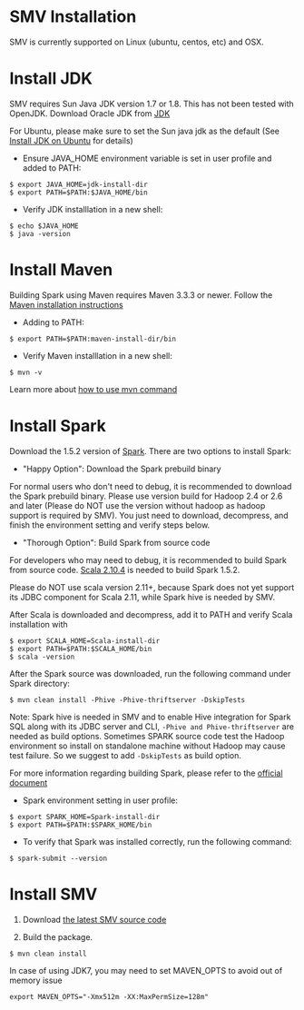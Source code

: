 # SMV Installation

SMV is currently supported on Linux (ubuntu, centos, etc) and OSX.

# Install JDK
SMV requires Sun Java JDK version 1.7 or 1.8.  This has not been tested with OpenJDK.
Download Oracle JDK from [JDK](http://www.oracle.com/technetwork/java/javase/downloads/jdk7-downloads-1880260.html)

For Ubuntu, please make sure to set the Sun java jdk as the default (See [Install JDK on Ubuntu](https://www.digitalocean.com/community/tutorials/how-to-install-java-on-ubuntu-with-apt-get) for details)

* Ensure JAVA_HOME environment variable is set in user profile and added to PATH:
```shell
$ export JAVA_HOME=jdk-install-dir
$ export PATH=$PATH:$JAVA_HOME/bin
```
* Verify JDK installlation in a new shell:
```shell
$ echo $JAVA_HOME
$ java -version
```

# Install Maven
Building Spark using Maven requires Maven 3.3.3 or newer. Follow the [Maven installation instructions](http://maven.apache.org/install.html)
* Adding to PATH:
```shell
$ export PATH=$PATH:maven-install-dir/bin
```
* Verify Maven installlation in a new shell:
```shell
$ mvn -v
```
Learn more about [how to use mvn command](https://maven.apache.org/run.html)

# Install Spark
Download the 1.5.2 version of [Spark](http://spark.apache.org/downloads.html).
There are two options to install Spark:

* "Happy Option": Download the Spark prebuild binary

For normal users who don't need to debug, it is recommended to download the Spark prebuild binary. 
Please use version build for Hadoop 2.4 or 2.6 and later (Please do NOT use the version without hadoop as hadoop support is required by SMV). You just need to download, decompress, and finish the environment setting and verify steps below.

* "Thorough Option": Build Spark from source code

For developers who may need to debug, it is recommended to build Spark from source code.
[Scala 2.10.4](http://www.scala-lang.org/download/2.10.4.html) is needed to build Spark 1.5.2.

Please do NOT use scala version 2.11+, because Spark does not yet support its JDBC component for Scala 2.11, while Spark hive is needed by SMV.

After Scala is downloaded and decompress, add it to PATH and verify Scala installation with
```shell
$ export SCALA_HOME=Scala-install-dir
$ export PATH=$PATH:$SCALA_HOME/bin
$ scala -version
```

After the Spark source was downloaded, run the following command under Spark directory:
```shell
$ mvn clean install -Phive -Phive-thriftserver -DskipTests 
```

Note: Spark hive is needed in SMV and to enable Hive integration for Spark SQL along with its JDBC server and CLI, `-Phive and Phive-thriftserver` are needed as build options. Sometimes SPARK source code test the Hadoop environment so install on standalone machine without Hadoop may cause test failure. So we suggest to add `-DskipTests` as build option.

For more information regarding building Spark, please refer to the [official document](http://spark.apache.org/docs/1.5.2/building-spark.html)


* Spark environment setting in user profile:
```shell
$ export SPARK_HOME=Spark-install-dir
$ export PATH=$PATH:$SPARK_HOME/bin
```

* To verify that Spark was installed correctly, run the following command:
```shell
$ spark-submit --version
```

# Install SMV

1. Download [the latest SMV source code](https://github.com/TresAmigosSD/SMV/archive/master.zip)

2. Build the package.
```shell
$ mvn clean install
```

In case of using JDK7, you may need to set MAVEN_OPTS to avoid out of memory issue
```shell
export MAVEN_OPTS="-Xmx512m -XX:MaxPermSize=128m"
```
